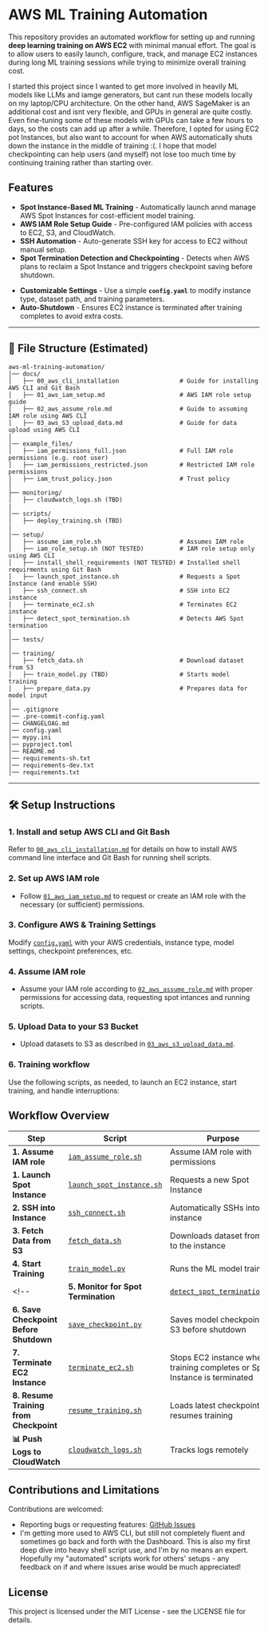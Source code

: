 # AWS ML Training Automation

This repository provides an automated workflow for setting up and running **deep learning training on AWS EC2** with minimal manual effort. The goal is to allow users to easily launch, configure, track, and manage EC2 instances during long ML training sessions while trying to minimize overall training cost.

I started this project since I wanted to get more involved in heavily ML models like LLMs and iamge generators, but cant run these models locally on my laptop/CPU architecture. On the other hand, AWS SageMaker is an additional cost and isnt very flexible, and GPUs in general are quite costly. Even fine-tuning some of these models with GPUs can take a few hours to days, so the costs can add up after a while. Therefore, I opted for using EC2 pot Instances, but also want to account for when AWS automatically shuts down the instance in the middle of training :(. I hope that model checkpointing can help users (and myself) not lose too much time by continuing training rather than starting over.

## **Features**
- **Spot Instance-Based ML Training** - Automatically launch annd manage AWS Spot Instances for cost-efficient model training.  
- **AWS IAM Role Setup Guide** - Pre-configured IAM policies with access to EC2, S3, and CloudWatch.  
- **SSH Automation** - Auto-generate SSH key for access to EC2 without manual setup.  
- **Spot Termination Detection and Checkpointing** - Detects when AWS plans to reclaim a Spot Instance and triggers checkpoint saving before shutdown.  
<!-- - **CloudWatch Logging** - Send logs to AWS CloudWatch for monitoring instance activity and debugging.    -->
- **Customizable Settings** - Use a simple **`config.yaml`** to modify instance type, dataset path, and training parameters.  
- **Auto-Shutdown** - Ensures EC2 instance is terminated after training completes to avoid extra costs.  

---

## 📂 File Structure (Estimated)
```
aws-ml-training-automation/
│── docs/
│   ├── 00_aws_cli_installation                 # Guide for installing AWS CLI and Git Bash
│   ├── 01_aws_iam_setup.md                     # AWS IAM role setup guide
│   ├── 02_aws_assume_role.md                   # Guide to assuming IAM role using AWS CLI
│   ├── 03_aws_S3_upload_data.md                # Guide for data upload using AWS CLI
│
│── example_files/
│   ├── iam_permissions_full.json               # Full IAM role permissions (e.g. root user)
│   ├── iam_permissions_restricted.json         # Restricted IAM role permissions
│   ├── iam_trust_policy.json                   # Trust policy
│
├── monitoring/
│   ├── cloudwatch_logs.sh (TBD)
|
│── scripts/
│   ├── deploy_training.sh (TBD)
|
│── setup/
│   ├── assume_iam_role.sh                      # Assumes IAM role
│   ├── iam_role_setup.sh (NOT TESTED)          # IAM role setup only using AWS CLI
│   ├── install_shell_requirements (NOT TESTED) # Installed shell requirments using Git Bash
│   ├── launch_spot_instance.sh                 # Requests a Spot Instance (and enable SSH)
│   ├── ssh_connect.sh                          # SSH into EC2 instance
│   ├── terminate_ec2.sh                        # Terminates EC2 instance
│   ├── detect_spot_termination.sh              # Detects AWS Spot termination
│
│── tests/
│
│── training/
│   ├── fetch_data.sh                           # Download dataset from S3
│   ├── train_model.py (TBD)                    # Starts model training
│   ├── prepare_data.py                         # Prepares data for model input
│
│── .gitignore
│── .pre-commit-config.yaml
│── CHANGELOAG.md
│── config.yaml
│── mypy.ini
│── pyproject.toml
│── README.md
│── requirements-sh.txt
│── requirements-dev.txt
│── requirements.txt
```

---

## 🛠️ Setup Instructions
### 1. Install and setup AWS CLI and Git Bash
Refer to [`00_aws_cli_installation.md`](docs/00_aws_cli_installation.md) for details on how to install AWS command line interface and Git Bash for running shell scripts.

### 2. Set up AWS IAM role
- Follow [`01_aws_iam_setup.md`](docs/01_aws_iam_setup.md) to request or create an IAM role with the necessary (or sufficient) permissions.

### 3. Configure AWS & Training Settings
Modify [`config.yaml`](config.yaml) with your AWS credentials, instance type, model settings, checkpoint preferences, etc.

### 4. Assume IAM role
- Assume your IAM role according to [`02_aws_assume_role.md`](docs/02_aws_assume_role.md) with proper permissions for accessing data, requesting spot intances and running scripts.

### 5. Upload Data to your S3 Bucket
- Upload datasets to S3 as described in [`03_aws_s3_upload_data.md`](docs/03_aws_s3_upload_data.md).

### 6. Training workflow
Use the following scripts, as needed, to launch an EC2 instance, start training, and handle interruptions:

## **Workflow Overview**

| **Step** | **Script** | **Purpose** |
|----------|-----------|-------------|
| **1. Assume IAM role** | [`iam_assume_role.sh`](setup/assume_iam_role.sh) | Assume IAM role with permissions |
| **1. Launch Spot Instance** | [`launch_spot_instance.sh`](setup/launch_spot_instance.sh) | Requests a new Spot Instance |
| **2. SSH into Instance** | [`ssh_connect.sh`](setup/ssh_connect.sh) | Automatically SSHs into the instance |
| **3. Fetch Data from S3** | [`fetch_data.sh`](training/fetch_data.sh) | Downloads dataset from S3 to the instance |
| **4. Start Training** | [`train_model.py`](training/train_model.py) | Runs the ML model training |
<!-- | **5. Monitor for Spot Termination** | [`detect_spot_termination.sh`](setup/detect_spot_termination.sh) | Detects AWS termination notice |
| **6. Save Checkpoint Before Shutdown** | [`save_checkpoint.py`](training/save_checkpoint.py) | Saves model checkpoint to S3 before shutdown |
| **7. Terminate EC2 Instance** | [`terminate_ec2.sh`](setup/terminate_ec2.sh) | Stops EC2 instance when training completes or Spot Instance is terminated |
| **8. Resume Training from Checkpoint** | [`resume_training.sh`](training/resume_training.sh) | Loads latest checkpoint & resumes training |
| **📊 Push Logs to CloudWatch** | [`cloudwatch_logs.sh`](monitoring/cloudwatch_logs.sh) | Tracks logs remotely | -->

## Contributions and Limitations
Contributions are welcomed:
- Reporting bugs or requesting features: [GitHub Issues](https://github.com/BradleyEdelman/AWS-ML-Training-Automation/issues)
- I'm getting more used to AWS CLI, but still not completely fluent and sometimes go back and forth with the Dashboard. This is also my first deep dive into heavy shell script use, and I'm by no means an expert. Hopefully my "automated" scripts work for others' setups - any feedback on if and where issues arise would be much appreciated!

## License
This project is licensed under the MIT License - see the LICENSE file for details.


<!-- 
---
# **Features directions**
- **Auto-Restart on Spot Interruption** - Automatically launch a new instance and restart training from the last checkpoint.  
- **Multi-Node Scaling** - Distribute training across multiple Spot Instances for faster model convergence.  
- **Automated Model Selection** - Adapt training strategy based on instance type (CPU/GPU, VRAM).  
- **Different ML Strategies** - Support for LLM, CNN, image generators, etc. -->



